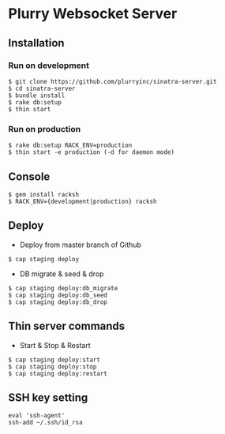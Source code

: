 # Plurry Websocket Server

## Installation

### Run on development

```
$ git clone https://github.com/plurryinc/sinatra-server.git
$ cd sinatra-server
$ bundle install
$ rake db:setup
$ thin start
```

### Run on production

```
$ rake db:setup RACK_ENV=production
$ thin start -e production (-d for daemon mode)
```

## Console

```
$ gem install racksh
$ RACK_ENV={development|production} racksh
```

## Deploy

- Deploy from master branch of Github

```
$ cap staging deploy
```

- DB migrate & seed & drop

```
$ cap staging deploy:db_migrate
$ cap staging deploy:db_seed
$ cap staging deploy:db_drop
```

## Thin server commands

- Start & Stop & Restart

```
$ cap staging deploy:start
$ cap staging deploy:stop
$ cap staging deploy:restart
```


## SSH key setting

```
eval 'ssh-agent'
ssh-add ~/.ssh/id_rsa
```
